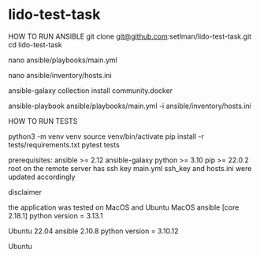 # lido-test-task

HOW TO RUN ANSIBLE
git clone git@github.com:setlman/lido-test-task.git
cd lido-test-task

nano ansible/playbooks/main.yml 

nano ansible/inventory/hosts.ini

ansible-galaxy collection install community.docker

ansible-playbook ansible/playbooks/main.yml -i ansible/inventory/hosts.ini

HOW TO RUN TESTS

python3 -m venv venv
source venv/bin/activate
pip install -r tests/requirements.txt
pytest tests


prerequisites:
ansible >= 2.12
ansible-galaxy
python >= 3.10
pip >= 22.0.2
root on the remote server has ssh key
main.yml ssh_key and hosts.ini were updated accordingly 

disclaimer

the application was tested on MacOS and Ubuntu
MacOS
ansible [core 2.18.1]
python version = 3.13.1

Ubuntu 22.04
ansible 2.10.8
python version = 3.10.12

Ubuntu